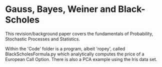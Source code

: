 # Gauss, Bayes, Weiner and Black-Scholes
This revision/background paper covers the fundamentals of Probability, Stochastic Processes and Statistics.

Within the 'Code' folder is a program, albeit 'ropey', called BlackScholesFormula.py which analytically computes the price of a European Call Option. There is also a PCA example using the Iris data set.





 





